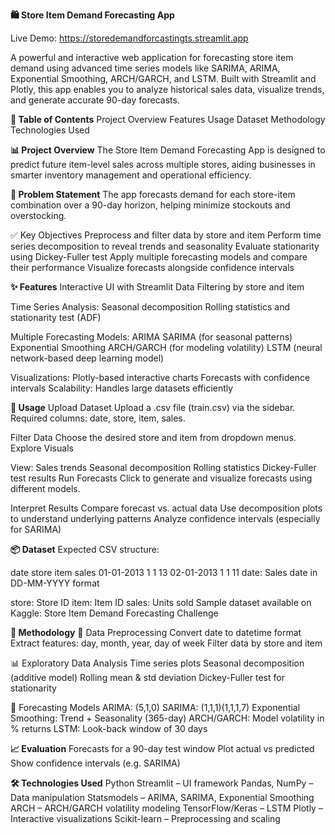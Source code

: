 **🛍️ Store Item Demand Forecasting App**

Live Demo: https://storedemandforcastingts.streamlit.app

A powerful and interactive web application for forecasting store item demand using advanced time series models like SARIMA, ARIMA, Exponential Smoothing, ARCH/GARCH, and LSTM. Built with Streamlit and Plotly, this app enables you to analyze historical sales data, visualize trends, and generate accurate 90-day forecasts.

**📑 Table of Contents**
Project Overview
Features
Usage
Dataset
Methodology
Technologies Used

**📊 Project Overview**
The Store Item Demand Forecasting App is designed to predict future item-level sales across multiple stores, aiding businesses in smarter inventory management and operational efficiency.

**🎯 Problem Statement**
The app forecasts demand for each store-item combination over a 90-day horizon, helping minimize stockouts and overstocking.

✅ Key Objectives
Preprocess and filter data by store and item
Perform time series decomposition to reveal trends and seasonality
Evaluate stationarity using Dickey-Fuller test
Apply multiple forecasting models and compare their performance
Visualize forecasts alongside confidence intervals

**✨ Features**
Interactive UI with Streamlit
Data Filtering by store and item

Time Series Analysis:
Seasonal decomposition
Rolling statistics and stationarity test (ADF)

Multiple Forecasting Models:
ARIMA
SARIMA (for seasonal patterns)
Exponential Smoothing
ARCH/GARCH (for modeling volatility)
LSTM (neural network-based deep learning model)

Visualizations:
Plotly-based interactive charts
Forecasts with confidence intervals
Scalability: Handles large datasets efficiently

**🚀 Usage**
Upload Dataset
Upload a .csv file (train.csv) via the sidebar.
Required columns: date, store, item, sales.

Filter Data
Choose the desired store and item from dropdown menus.
Explore Visuals

View:
Sales trends
Seasonal decomposition
Rolling statistics
Dickey-Fuller test results
Run Forecasts
Click to generate and visualize forecasts using different models.

Interpret Results
Compare forecast vs. actual data
Use decomposition plots to understand underlying patterns
Analyze confidence intervals (especially for SARIMA)

**📦 Dataset**
Expected CSV structure:


date	store	item	sales
01-01-2013	1	1	13
02-01-2013	1	1	11
date: Sales date in DD-MM-YYYY format

store: Store ID
item: Item ID
sales: Units sold
Sample dataset available on Kaggle: Store Item Demand Forecasting Challenge

**🧠 Methodology**
🔧 Data Preprocessing
Convert date to datetime format
Extract features: day, month, year, day of week
Filter data by store and item

📊 Exploratory Data Analysis
Time series plots
Seasonal decomposition (additive model)
Rolling mean & std deviation
Dickey-Fuller test for stationarity

🧮 Forecasting Models
ARIMA: (5,1,0)
SARIMA: (1,1,1)(1,1,1,7)
Exponential Smoothing: Trend + Seasonality (365-day)
ARCH/GARCH: Model volatility in % returns
LSTM: Look-back window of 30 days

**📈 Evaluation**
Forecasts for a 90-day test window
Plot actual vs predicted
Show confidence intervals (e.g. SARIMA)

**🛠 Technologies Used**
Python
Streamlit – UI framework
Pandas, NumPy – Data manipulation
Statsmodels – ARIMA, SARIMA, Exponential Smoothing
ARCH – ARCH/GARCH volatility modeling
TensorFlow/Keras – LSTM
Plotly – Interactive visualizations
Scikit-learn – Preprocessing and scaling
